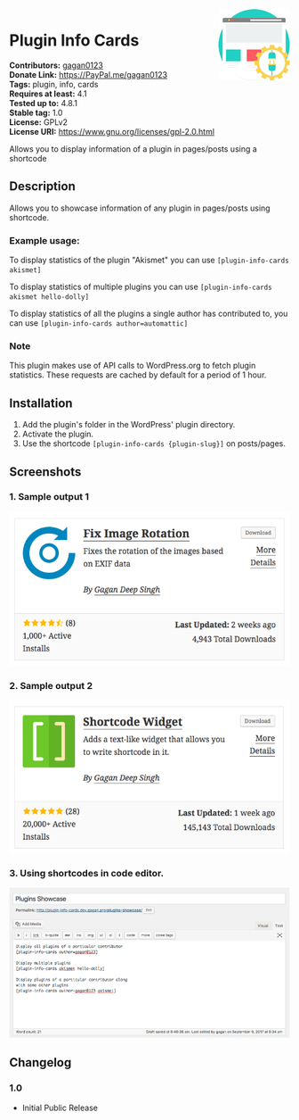 <img src='https://github.com/gagan0123/plugin-info-cards/raw/master/assets/icon-128x128.png' align='right' />

# Plugin Info Cards #
**Contributors:** [gagan0123](https://profiles.wordpress.org/gagan0123)  
**Donate Link:** https://PayPal.me/gagan0123  
**Tags:** plugin, info, cards  
**Requires at least:** 4.1  
**Tested up to:** 4.8.1  
**Stable tag:** 1.0  
**License:** GPLv2  
**License URI:** https://www.gnu.org/licenses/gpl-2.0.html  

Allows you to display information of a plugin in pages/posts using a shortcode

## Description ##

Allows you to showcase information of any plugin in pages/posts using shortcode.

### Example usage: ###
To display statistics of the plugin "Akismet" you can use
`[plugin-info-cards akismet]`

To display statistics of multiple plugins you can use
`[plugin-info-cards akismet hello-dolly]`

To display statistics of all the plugins a single author has contributed to, you can use
`[plugin-info-cards author=automattic]`

### Note ###
This plugin makes use of API calls to WordPress.org to fetch plugin statistics.
These requests are cached by default for a period of 1 hour.

## Installation ##
1. Add the plugin's folder in the WordPress' plugin directory.
2. Activate the plugin.
3. Use the shortcode `[plugin-info-cards {plugin-slug}]` on posts/pages.

## Screenshots ##
### 1. Sample output 1 ###
![Sample output 1](https://github.com/gagan0123/plugin-info-cards/raw/master/assets/screenshot-1.png)

### 2. Sample output 2 ###
![Sample output 2](https://github.com/gagan0123/plugin-info-cards/raw/master/assets/screenshot-2.png)

### 3. Using shortcodes in code editor. ###
![Using shortcodes in code editor.](https://github.com/gagan0123/plugin-info-cards/raw/master/assets/screenshot-3.png)


## Changelog ##

### 1.0 ###
* Initial Public Release
